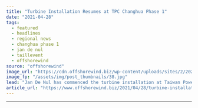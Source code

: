 ```yaml
---
title: "Turbine Installation Resumes at TPC Changhua Phase 1"
date: "2021-04-28"
tags: 
  - featured
  - headlines
  - regional news
  - changhua phase 1
  - jan de nul
  - taillevent
  - offshorewind
source: "offshorewind"
image_url: "https://cdn.offshorewind.biz/wp-content/uploads/sites/2/2021/04/28085003/Turbine-Installation-Resumes-at-TPC-Changhua-Phase-1-e1619592465195.jpg"
image_fp: "/assets/img/post_thumbnails/38.jpg"
lead: "Jan De Nul has commenced the turbine installation at Taiwan Power Company’s Changhua Phase"
article_url: "https://www.offshorewind.biz/2021/04/28/turbine-installation-resumes-at-tpc-changhua-phase-1/"
---
```


---
